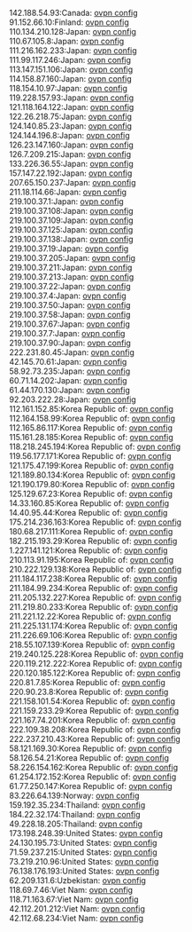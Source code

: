 142.188.54.93:Canada: [ovpn config](vpn/142_188_54_93.ovpn)  
91.152.66.10:Finland: [ovpn config](vpn/91_152_66_10.ovpn)  
110.134.210.128:Japan: [ovpn config](vpn/110_134_210_128.ovpn)  
110.67.105.8:Japan: [ovpn config](vpn/110_67_105_8.ovpn)  
111.216.162.233:Japan: [ovpn config](vpn/111_216_162_233.ovpn)  
111.99.117.246:Japan: [ovpn config](vpn/111_99_117_246.ovpn)  
113.147.151.106:Japan: [ovpn config](vpn/113_147_151_106.ovpn)  
114.158.87.160:Japan: [ovpn config](vpn/114_158_87_160.ovpn)  
118.154.10.97:Japan: [ovpn config](vpn/118_154_10_97.ovpn)  
119.228.157.93:Japan: [ovpn config](vpn/119_228_157_93.ovpn)  
121.118.164.122:Japan: [ovpn config](vpn/121_118_164_122.ovpn)  
122.26.218.75:Japan: [ovpn config](vpn/122_26_218_75.ovpn)  
124.140.85.23:Japan: [ovpn config](vpn/124_140_85_23.ovpn)  
124.144.196.8:Japan: [ovpn config](vpn/124_144_196_8.ovpn)  
126.23.147.160:Japan: [ovpn config](vpn/126_23_147_160.ovpn)  
126.7.209.215:Japan: [ovpn config](vpn/126_7_209_215.ovpn)  
133.226.36.55:Japan: [ovpn config](vpn/133_226_36_55.ovpn)  
157.147.22.192:Japan: [ovpn config](vpn/157_147_22_192.ovpn)  
207.65.150.237:Japan: [ovpn config](vpn/207_65_150_237.ovpn)  
211.18.114.66:Japan: [ovpn config](vpn/211_18_114_66.ovpn)  
219.100.37.1:Japan: [ovpn config](vpn/219_100_37_1.ovpn)  
219.100.37.108:Japan: [ovpn config](vpn/219_100_37_108.ovpn)  
219.100.37.109:Japan: [ovpn config](vpn/219_100_37_109.ovpn)  
219.100.37.125:Japan: [ovpn config](vpn/219_100_37_125.ovpn)  
219.100.37.138:Japan: [ovpn config](vpn/219_100_37_138.ovpn)  
219.100.37.19:Japan: [ovpn config](vpn/219_100_37_19.ovpn)  
219.100.37.205:Japan: [ovpn config](vpn/219_100_37_205.ovpn)  
219.100.37.211:Japan: [ovpn config](vpn/219_100_37_211.ovpn)  
219.100.37.213:Japan: [ovpn config](vpn/219_100_37_213.ovpn)  
219.100.37.22:Japan: [ovpn config](vpn/219_100_37_22.ovpn)  
219.100.37.4:Japan: [ovpn config](vpn/219_100_37_4.ovpn)  
219.100.37.50:Japan: [ovpn config](vpn/219_100_37_50.ovpn)  
219.100.37.58:Japan: [ovpn config](vpn/219_100_37_58.ovpn)  
219.100.37.67:Japan: [ovpn config](vpn/219_100_37_67.ovpn)  
219.100.37.7:Japan: [ovpn config](vpn/219_100_37_7.ovpn)  
219.100.37.90:Japan: [ovpn config](vpn/219_100_37_90.ovpn)  
222.231.80.45:Japan: [ovpn config](vpn/222_231_80_45.ovpn)  
42.145.70.61:Japan: [ovpn config](vpn/42_145_70_61.ovpn)  
58.92.73.235:Japan: [ovpn config](vpn/58_92_73_235.ovpn)  
60.71.14.202:Japan: [ovpn config](vpn/60_71_14_202.ovpn)  
61.44.170.130:Japan: [ovpn config](vpn/61_44_170_130.ovpn)  
92.203.222.28:Japan: [ovpn config](vpn/92_203_222_28.ovpn)  
112.161.152.85:Korea Republic of: [ovpn config](vpn/112_161_152_85.ovpn)  
112.164.158.99:Korea Republic of: [ovpn config](vpn/112_164_158_99.ovpn)  
112.165.86.117:Korea Republic of: [ovpn config](vpn/112_165_86_117.ovpn)  
115.161.28.185:Korea Republic of: [ovpn config](vpn/115_161_28_185.ovpn)  
118.218.245.194:Korea Republic of: [ovpn config](vpn/118_218_245_194.ovpn)  
119.56.177.171:Korea Republic of: [ovpn config](vpn/119_56_177_171.ovpn)  
121.175.47.199:Korea Republic of: [ovpn config](vpn/121_175_47_199.ovpn)  
121.189.80.134:Korea Republic of: [ovpn config](vpn/121_189_80_134.ovpn)  
121.190.179.80:Korea Republic of: [ovpn config](vpn/121_190_179_80.ovpn)  
125.129.67.23:Korea Republic of: [ovpn config](vpn/125_129_67_23.ovpn)  
14.33.160.85:Korea Republic of: [ovpn config](vpn/14_33_160_85.ovpn)  
14.40.95.44:Korea Republic of: [ovpn config](vpn/14_40_95_44.ovpn)  
175.214.236.163:Korea Republic of: [ovpn config](vpn/175_214_236_163.ovpn)  
180.68.217.111:Korea Republic of: [ovpn config](vpn/180_68_217_111.ovpn)  
182.215.193.29:Korea Republic of: [ovpn config](vpn/182_215_193_29.ovpn)  
1.227.141.121:Korea Republic of: [ovpn config](vpn/1_227_141_121.ovpn)  
210.113.91.195:Korea Republic of: [ovpn config](vpn/210_113_91_195.ovpn)  
210.222.129.138:Korea Republic of: [ovpn config](vpn/210_222_129_138.ovpn)  
211.184.117.238:Korea Republic of: [ovpn config](vpn/211_184_117_238.ovpn)  
211.184.99.234:Korea Republic of: [ovpn config](vpn/211_184_99_234.ovpn)  
211.205.132.227:Korea Republic of: [ovpn config](vpn/211_205_132_227.ovpn)  
211.219.80.233:Korea Republic of: [ovpn config](vpn/211_219_80_233.ovpn)  
211.221.12.22:Korea Republic of: [ovpn config](vpn/211_221_12_22.ovpn)  
211.225.131.174:Korea Republic of: [ovpn config](vpn/211_225_131_174.ovpn)  
211.226.69.106:Korea Republic of: [ovpn config](vpn/211_226_69_106.ovpn)  
218.55.107.139:Korea Republic of: [ovpn config](vpn/218_55_107_139.ovpn)  
219.240.125.228:Korea Republic of: [ovpn config](vpn/219_240_125_228.ovpn)  
220.119.212.222:Korea Republic of: [ovpn config](vpn/220_119_212_222.ovpn)  
220.120.185.122:Korea Republic of: [ovpn config](vpn/220_120_185_122.ovpn)  
220.81.7.85:Korea Republic of: [ovpn config](vpn/220_81_7_85.ovpn)  
220.90.23.8:Korea Republic of: [ovpn config](vpn/220_90_23_8.ovpn)  
221.158.101.54:Korea Republic of: [ovpn config](vpn/221_158_101_54.ovpn)  
221.159.233.29:Korea Republic of: [ovpn config](vpn/221_159_233_29.ovpn)  
221.167.74.201:Korea Republic of: [ovpn config](vpn/221_167_74_201.ovpn)  
222.109.38.208:Korea Republic of: [ovpn config](vpn/222_109_38_208.ovpn)  
222.237.210.43:Korea Republic of: [ovpn config](vpn/222_237_210_43.ovpn)  
58.121.169.30:Korea Republic of: [ovpn config](vpn/58_121_169_30.ovpn)  
58.126.54.21:Korea Republic of: [ovpn config](vpn/58_126_54_21.ovpn)  
58.226.154.162:Korea Republic of: [ovpn config](vpn/58_226_154_162.ovpn)  
61.254.172.152:Korea Republic of: [ovpn config](vpn/61_254_172_152.ovpn)  
61.77.250.147:Korea Republic of: [ovpn config](vpn/61_77_250_147.ovpn)  
83.226.64.139:Norway: [ovpn config](vpn/83_226_64_139.ovpn)  
159.192.35.234:Thailand: [ovpn config](vpn/159_192_35_234.ovpn)  
184.22.32.174:Thailand: [ovpn config](vpn/184_22_32_174.ovpn)  
49.228.18.205:Thailand: [ovpn config](vpn/49_228_18_205.ovpn)  
173.198.248.39:United States: [ovpn config](vpn/173_198_248_39.ovpn)  
24.130.195.73:United States: [ovpn config](vpn/24_130_195_73.ovpn)  
71.59.237.215:United States: [ovpn config](vpn/71_59_237_215.ovpn)  
73.219.210.96:United States: [ovpn config](vpn/73_219_210_96.ovpn)  
76.138.176.193:United States: [ovpn config](vpn/76_138_176_193.ovpn)  
62.209.131.6:Uzbekistan: [ovpn config](vpn/62_209_131_6.ovpn)  
118.69.7.46:Viet Nam: [ovpn config](vpn/118_69_7_46.ovpn)  
118.71.163.67:Viet Nam: [ovpn config](vpn/118_71_163_67.ovpn)  
42.112.201.212:Viet Nam: [ovpn config](vpn/42_112_201_212.ovpn)  
42.112.68.234:Viet Nam: [ovpn config](vpn/42_112_68_234.ovpn)  
